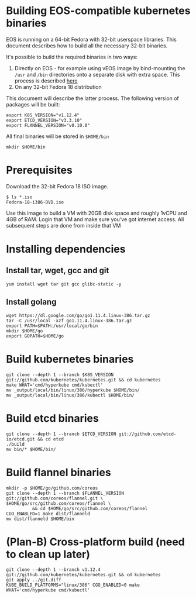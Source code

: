 # Building EOS-compatible kubernetes binaries

EOS is running on a 64-bit Fedora with 32-bit userspace libraries. This document describes how to build all the necessary 32-bit binaries.

It's possible to build the required binaries in two ways:

1. Directly on EOS - for example using vEOS image by bind-mounting the `/usr` and `/bin` directories onto a separate disk with extra space. This process is described [here](https://github.com/choco-loo/arista-extensions)
2. On any 32-bit Fedora 18 distribution

This document will describe the latter process. The following version of packages will be built:

```
export K8S_VERSION="v1.12.4"
export ETCD_VERSION="v3.3.10"
export FLANNEL_VERSION="v0.10.0"
```

All final binaries will be stored in `$HOME/bin`

```
mkdir $HOME/bin
```

# Prerequisites

Download the 32-bit Fedora 18 ISO image.

```
$ ls *.iso
Fedora-18-i386-DVD.iso
```

Use this image to build a VM with 20GB disk space and roughly 1vCPU and 4GB of RAM. Login that VM and make sure you've got internet access. All subsequent steps are done from inside that VM

# Installing dependencies


## Install tar, wget, gcc and git

```
yum install wget tar git gcc glibc-static -y
```

## Install golang

```
wget https://dl.google.com/go/go1.11.4.linux-386.tar.gz
tar -C /usr/local -xzf go1.11.4.linux-386.tar.gz
export PATH=$PATH:/usr/local/go/bin
mkdir $HOME/go
export GOPATH=$HOME/go
```

# Build kubernetes binaries

```
git clone --depth 1 --branch $K8S_VERSION git://github.com/kubernetes/kubernetes.git && cd kubernetes
make WHAT='cmd/hyperkube cmd/kubectl'
mv _output/local/bin/linux/386/hyperkube $HOME/bin/
mv _output/local/bin/linux/386/kubectl $HOME/bin/
```

# Build etcd binaries

```
git clone --depth 1 --branch $ETCD_VERSION git://github.com/etcd-io/etcd.git && cd etcd
./build
mv bin/* $HOME/bin/
```

# Build flannel binaries

```
mkdir -p $HOME/go/github.com/coreos
git clone --depth 1 --branch $FLANNEL_VERSION git://github.com/coreos/flannel.git \                                               $HOME/go/src/github.com/coreos/flannel \
          && cd $HOME/go/src/github.com/coreos/flannel
CGO_ENABLED=1 make dist/flanneld
mv dist/flanneld $HOME/bin 
```

# (Plan-B) Cross-platform build (need to clean up later)

```
git clone --depth 1 --branch v1.12.4 git://github.com/kubernetes/kubernetes.git && cd kubernetes
git apply ../git.diff
KUBE_BUILD_PLATFORMS="linux/386" CGO_ENABLED=0 make WHAT='cmd/hyperkube cmd/kubectl'

```



